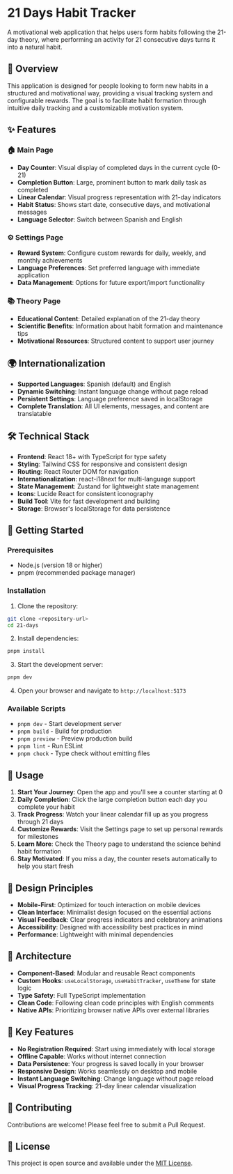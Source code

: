 # 21 Days Habit Tracker

A motivational web application that helps users form habits following the 21-day theory, where performing an activity for 21 consecutive days turns it into a natural habit.

## 🎯 Overview

This application is designed for people looking to form new habits in a structured and motivational way, providing a visual tracking system and configurable rewards. The goal is to facilitate habit formation through intuitive daily tracking and a customizable motivation system.

## ✨ Features

### 🏠 Main Page

- **Day Counter**: Visual display of completed days in the current cycle (0-21)
- **Completion Button**: Large, prominent button to mark daily task as completed
- **Linear Calendar**: Visual progress representation with 21-day indicators
- **Habit Status**: Shows start date, consecutive days, and motivational messages
- **Language Selector**: Switch between Spanish and English

### ⚙️ Settings Page

- **Reward System**: Configure custom rewards for daily, weekly, and monthly achievements
- **Language Preferences**: Set preferred language with immediate application
- **Data Management**: Options for future export/import functionality

### 📚 Theory Page

- **Educational Content**: Detailed explanation of the 21-day theory
- **Scientific Benefits**: Information about habit formation and maintenance tips
- **Motivational Resources**: Structured content to support user journey

## 🌍 Internationalization

- **Supported Languages**: Spanish (default) and English
- **Dynamic Switching**: Instant language change without page reload
- **Persistent Settings**: Language preference saved in localStorage
- **Complete Translation**: All UI elements, messages, and content are translatable

## 🛠️ Technical Stack

- **Frontend**: React 18+ with TypeScript for type safety
- **Styling**: Tailwind CSS for responsive and consistent design
- **Routing**: React Router DOM for navigation
- **Internationalization**: react-i18next for multi-language support
- **State Management**: Zustand for lightweight state management
- **Icons**: Lucide React for consistent iconography
- **Build Tool**: Vite for fast development and building
- **Storage**: Browser's localStorage for data persistence

## 🚀 Getting Started

### Prerequisites

- Node.js (version 18 or higher)
- pnpm (recommended package manager)

### Installation

1. Clone the repository:

```bash
git clone <repository-url>
cd 21-days
```

2. Install dependencies:

```bash
pnpm install
```

3. Start the development server:

```bash
pnpm dev
```

4. Open your browser and navigate to `http://localhost:5173`

### Available Scripts

- `pnpm dev` - Start development server
- `pnpm build` - Build for production
- `pnpm preview` - Preview production build
- `pnpm lint` - Run ESLint
- `pnpm check` - Type check without emitting files

## 📱 Usage

1. **Start Your Journey**: Open the app and you'll see a counter starting at 0
2. **Daily Completion**: Click the large completion button each day you complete your habit
3. **Track Progress**: Watch your linear calendar fill up as you progress through 21 days
4. **Customize Rewards**: Visit the Settings page to set up personal rewards for milestones
5. **Learn More**: Check the Theory page to understand the science behind habit formation
6. **Stay Motivated**: If you miss a day, the counter resets automatically to help you start fresh

## 🎨 Design Principles

- **Mobile-First**: Optimized for touch interaction on mobile devices
- **Clean Interface**: Minimalist design focused on the essential actions
- **Visual Feedback**: Clear progress indicators and celebratory animations
- **Accessibility**: Designed with accessibility best practices in mind
- **Performance**: Lightweight with minimal dependencies

## 🔧 Architecture

- **Component-Based**: Modular and reusable React components
- **Custom Hooks**: `useLocalStorage`, `useHabitTracker`, `useTheme` for state logic
- **Type Safety**: Full TypeScript implementation
- **Clean Code**: Following clean code principles with English comments
- **Native APIs**: Prioritizing browser native APIs over external libraries

## 🌟 Key Features

- **No Registration Required**: Start using immediately with local storage
- **Offline Capable**: Works without internet connection
- **Data Persistence**: Your progress is saved locally in your browser
- **Responsive Design**: Works seamlessly on desktop and mobile
- **Instant Language Switching**: Change language without page reload
- **Visual Progress Tracking**: 21-day linear calendar visualization

## 🤝 Contributing

Contributions are welcome! Please feel free to submit a Pull Request.

## 📄 License

This project is open source and available under the [MIT License](LICENSE).
